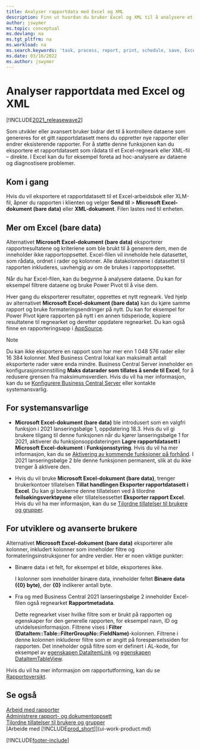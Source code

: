```yaml
---
title: Analyser rapportdata med Excel og XML
description: Finn ut hvordan du bruker Excel og XML til å analysere et rapportdatasett.
author: jswymer
ms.topic: conceptual
ms.devlang: na
ms.tgt_pltfrm: na
ms.workload: na
ms.search.keywords: 'task, process, report, print, schedule, save, Excel, PDF, Word, dataset'
ms.date: 03/16/2022
ms.author: jswymer
---
```

# <a name="analyzing-report-data-with-excel-and-xml" />Analyser rapportdata med Excel og XML

[!INCLUDE[2021_releasewave2](includes/2021_releasewave2.md)]

Som utvikler eller avansert bruker bidrar det til å kontrollere dataene som genereres for et gitt rapportdatasett mens du oppretter nye rapporter eller endrer eksisterende rapporter. For å støtte denne funksjonen kan du eksportere et rapportdatasett som rådata til et Excel-regneark eller XML-fil – direkte. I Excel kan du for eksempel foreta ad hoc-analysere av dataene og diagnostisere problemer.

## <a name="get-started" />Kom i gang

Hvis du vil eksportere et rapportdatasett til et Excel-arbeidsbok eller XLM-fil, åpner du rapporten i klienten og velger **Send til** > **Microsoft Excel-dokument (bare data)** eller **XML-dokument**. Filen lastes ned til enheten.

## <a name="more-about-excel-data-only" />Mer om Excel (bare data)

Alternativet **Microsoft Excel-dokument (bare data)** eksporterer rapportresultatene og kriteriene som ble brukt til å generere dem, men de inneholder ikke rapportoppsettet. Excel-filen vil inneholde hele datasettet, som rådata, ordnet i rader og kolonner. Alle datakolonnene i datasettet til rapporten inkluderes, uavhengig av om de brukes i rapportoppsettet.

Når du har Excel-filen, kan du begynne å analysere dataene. Du kan for eksempel filtrere dataene og bruke Power Pivot til å vise dem.

Hver gang du eksporterer resultater, opprettes et nytt regneark. Ved hjelp av alternativet **Microsoft Excel-dokument (bare data)** kan du kjøre samme rapport og bruke formateringsendringer på nytt. Du kan for eksempel for Power Pivot kjøre rapporten på nytt i en annen tidsperiode, kopiere resultatene til regnearket og deretter oppdatere regnearket. Du kan også finne en rapporteringsapp i [AppSource](https://appsource.microsoft.com/).

> [!NOTE]
> Du kan ikke eksportere en rapport som har mer enn 1 048 576 rader eller 16 384 kolonner. Med Business Central lokal kan maksimalt antall eksporterte rader være enda mindre. Business Central Server inneholder en konfigurasjonsinnstilling **Maks datarader som tillates å sende til Excel**, for å redusere grensen fra maksimumsverdien. Hvis du vil ha mer informasjon, kan du se [Konfigurere Business Central Server](/dynamics365/business-central/dev-itpro/administration/configure-server-instance#General) eller kontakte systemansvarlig.

## <a name="for-administrators" />For systemansvarlige

- **Microsoft Excel-dokument (bare data)** ble introdusert som en valgfri funksjon i 2021 lanseringsbølge 1, oppdatering 18.3. Hvis du vil gi brukere tilgang til denne funksjonen når du kjører lanseringsbølge 1 for 2021, aktiverer du funksjonsoppdateringen **Lagre rapportdatasett i Microsoft Excel-dokument** i **Funksjonsstyring**. Hvis du vil ha mer informasjon, kan du se [Aktivering av kommende funksjoner på forhånd](/dynamics365/business-central/dev-itpro/administration/feature-management). I 2021 lanseringsbølge 2 ble denne funksjonen permanent, slik at du ikke trenger å aktivere den.

- Hvis du vil bruke **Microsoft Excel-dokument (bare data)**, trenger brukerkontoer tillatelsen **Tillat handlingen Eksporter rapportdatasett i Excel**. Du kan gi brukerne denne tillatelsen ved å tilordne **feilsøkingsverktøyene** eller tillatelsessettet **Eksporter rapport Excel**. Hvis du vil ha mer informasjon, kan du se [Tilordne tillatelser til brukere og grupper](ui-define-granular-permissions.md).  

## <a name="for-developers-and-advanced-users" />For utviklere og avanserte brukere

Alternativet **Microsoft Excel-dokument (bare data)** eksporterer alle kolonner, inkludert kolonner som inneholder filtre og formateringsinstruksjoner for andre verdier. Her er noen viktige punkter:

- Binære data i et felt, for eksempel et bilde, eksporteres ikke.

  I kolonner som inneholder binære data, inneholder feltet **Binære data ({0} byte)**, der **{0}** indikerer antall byte.
- Fra og med Business Central 2021 lanseringsbølge 2 inneholder Excel-filen også regnearket **Rapportmetadata**.

  Dette regnearket viser hvilke filtre som er brukt på rapporten og egenskaper for den generelle rapporten, for eksempel navn, ID og utvidelsesinformasjon. Filtrene vises i **Filter (DataItem::Table::FilterGroupNo::FieldName)**-kolonnen. Filtrene i denne kolonnen inkluderer filtre som er angitt på forespørselssiden for rapporten. Det inneholder også filtre som er definert i AL-kode, for eksempel av [egenskapen DataItemLink](/dynamics365/business-central/dev-itpro/developer/properties/devenv-dataitemlink-reports-property) og [egenskapen DataItemTableView](/dynamics365/business-central/dev-itpro/developer/properties/devenv-dataitemtableview-property).

Hvis du vil ha mer informasjon om rapportutforming, kan du se [Rapportoversikt](/dynamics365/business-central/dev-itpro/developer/devenv-reports).

## <a name="see-also" />Se også

[Arbeid med rapporter](ui-work-report.md)  
[Administrere rapport- og dokumentoppsett](ui-manage-report-layouts.md)  
[Tilordne tillatelser til brukere og grupper](ui-define-granular-permissions.md)  
[Arbeide med [!INCLUDE[prod_short](includes/prod_short.md)]](ui-work-product.md)

[!INCLUDE[footer-include](includes/footer-banner.md)]
